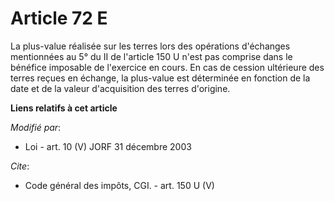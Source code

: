 # Article 72 E

La plus-value réalisée sur les terres lors des opérations d'échanges mentionnées au 5° du II de l'article 150 U n'est pas
comprise dans le bénéfice imposable de l'exercice en cours. En cas de cession ultérieure des terres reçues en échange, la
plus-value est déterminée en fonction de la date et de la valeur d'acquisition des terres d'origine.

**Liens relatifs à cet article**

_Modifié par_:

  - Loi - art. 10 (V) JORF 31 décembre 2003

_Cite_:

  - Code général des impôts, CGI. - art. 150 U (V)
